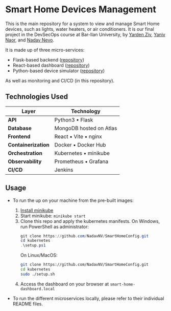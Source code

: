 # Smart Home Devices Management

This is the main repository for a system to view and manage Smart Home devices, such as lights, water heaters, or air conditioners. It is our final project in the DevSecOps course at Bar-Ilan University, by [Yarden Ziv](https://github.com/yarden-ziv), [Yaniv Naor](https://github.com/yaniv-naor), and [Nadav Nevo](https://github.com/NadavNV).

It is made up of three micro-services:

- Flask-based backend ([repository](https://github.com/NadavNV/SmartHomeBackend))
- React-based dashboard ([repository](https://github.com/NadavNV/SmartHomeDashboard))
- Python-based device simulator ([repository](https://github.com/NadavNV/SmartHomeSimulator))

As well as monitoring and CI/CD (in this repository).

## Technologies Used

| Layer                | Technology              |
| -------------------- | ----------------------- |
| **API**              | Python3 • Flask         |
| **Database**         | MongoDB hosted on Atlas |
| **Frontend**         | React • Vite • nginx    |
| **Containerization** | Docker • Docker Hub     |
| **Orchestration**    | Kubernetes • minikube   |
| **Observability**    | Prometheus • Grafana    |
| **CI/CD**            | Jenkins                 |

## Usage

- To run the up on your machine from the pre-built images:

  1. [Install minikube](https://minikube.sigs.k8s.io/docs/start/?arch=%2Fwindows%2Fx86-64%2Fstable%2F.exe+download)
  2. Start minikube: `minikube start`
  3. Clone this repo and apply the kubernetes manifests. On Windows, run PowerShell as administrator:
     ```powershell
     git clone https://github.com/NadavNV/SmartHomeConfig.git
     cd kubernetes
     .\setup.ps1
     ```
     On Linux/MacOS:
     ```bash
     git clone https://github.com/NadavNV/SmartHomeConfig.git
     cd kubernetes
     sudo ./setup.sh
     ```
  4. Access the dashboard on your browser at `smart-home-dashboard.local`

- To run the different microservices locally, please refer to their individual README files.
